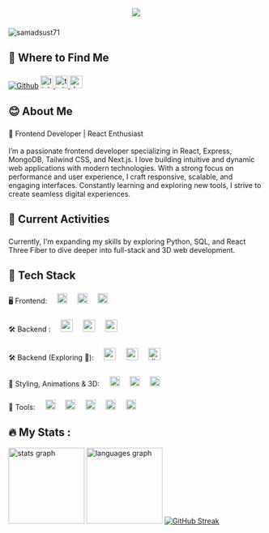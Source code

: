 
<div align="center">
  <img  src="https://i.ibb.co.com/nMPz4Nqh/Abdus-samad-2.png"  />
</div>

###

 <p align="left"> <img src="https://komarev.com/ghpvc/?username=samadsust71&label=Profile%20views&color=0e75b6&style=flat" alt="samadsust71" /> </p>

 ###

<h2 align="left">📲 Where to Find Me</h2>

###
<div align="left">
 <a href="https://github.com/Samadsust71" target="_blank"><img alt="Github" src="https://img.shields.io/badge/GitHub-%2312100E.svg?&style=for-the-badge&logo=Github&logoColor=white" /></a>
  <a href="https://www.linkedin.com/in/abdus-samad-3989b5317" target="_blank">
    <img src="https://img.shields.io/static/v1?message=LinkedIn&logo=linkedin&label=&color=0077B5&logoColor=white&labelColor=&style=for-the-badge" height="25" alt="linkedin logo"  />
  </a>
  <a href="https://x.com/SamadReza71" target="_blank">
    <img src="https://img.shields.io/static/v1?message=Twitter&logo=twitter&label=&color=1DA1F2&logoColor=white&labelColor=&style=for-the-badge" height="25" alt="twitter logo"  />
  </a>
  <a href="https://dev.to/samadsust71" target="_blank">
    <img src="https://img.shields.io/static/v1?message=dev.to&logo=dev.to&label=&color=0A0A0A&logoColor=white&labelColor=&style=for-the-badge" height="25" alt="devto logo"  />
  </a>
</div>

###

<h2 align="left">😊 About Me</h2>

###

<p align="left">🚀 Frontend Developer | React Enthusiast<br><br>I’m a passionate frontend developer specializing in React, Express, MongoDB, Tailwind CSS, and Next.js. I love building intuitive and dynamic web applications with modern technologies. With a strong focus on performance and user experience, I craft responsive, scalable, and engaging interfaces. Constantly learning and exploring new tools, I strive to create seamless digital experiences.</p>

###

<h2 align="left">📌 Current Activities</h1>

###
<p align="left"> Currently, I'm expanding my skills by exploring Python, SQL, and React Three Fiber to dive deeper into full-stack and 3D web development.</p>


<h2 align="left">🚀 Tech Stack</h2>

###


###

<div align="left">
  <span>🖥️ Frontend:</span>
  <img width="12" />
<img src="https://cdn.jsdelivr.net/gh/devicons/devicon/icons/javascript/javascript-plain.svg" height="20" alt="javascript logo"  />
<img width="12" />
<img src="https://cdn.jsdelivr.net/gh/devicons/devicon/icons/react/react-original-wordmark.svg" height="20" alt="react logo"  />
<img width="12" />
<img src="https://skillicons.dev/icons?i=nextjs" height="20" alt="nextjs logo"  />
</div>

###


###

<div align="left">
  <span>🛠️ Backend :</span>
  <img width="12" />
<img src="https://cdn.simpleicons.org/nodedotjs/339933" height="24" alt="nodejs logo"  />
<img width="12" />
<img src="https://skillicons.dev/icons?i=express" height="24" alt="express logo"  />
<img width="12" />
<img src="https://skillicons.dev/icons?i=mongodb" height="24" alt="mongodb logo"  />
</div>

###


###

<div align="left">
   <span>🛠️ Backend (Exploring 🚀):</span>
  <img width="12" />
<img src="https://cdn.jsdelivr.net/gh/devicons/devicon/icons/python/python-original.svg" height="24" alt="python logo"  />
<img width="12" />
<img src="https://skillicons.dev/icons?i=mysql" height="24" alt="mysql logo"  />
<img width="12" />
<img src="https://skillicons.dev/icons?i=django" height="24" alt="django logo"  />
</div>

###


###

<div align="left">
   <span>🎨 Styling, Animations & 3D:</span>
  <img width="12" />
<img src="https://skillicons.dev/icons?i=tailwind" height="20" alt="tailwindcss logo"  />
<img width="12" />
<img src="https://skillicons.dev/icons?i=css" height="20" alt="css3 logo"  />
<img width="12" />
<img src="https://skillicons.dev/icons?i=html" height="20" alt="html5 logo"  />
</div>

###


###

<div align="left">
   <span>🧰 Tools:</span>
  <img width="12" />
<img src="https://cdn.jsdelivr.net/gh/devicons/devicon/icons/git/git-original.svg" height="20" alt="git logo"  />
<img width="12" />
<img src="https://skillicons.dev/icons?i=github" height="20" alt="github logo"  />
<img width="12" />
<img src="https://cdn.jsdelivr.net/gh/devicons/devicon/icons/figma/figma-original.svg" height="20" alt="figma logo"  />
<img width="12" />
<img src="https://cdn.jsdelivr.net/gh/devicons/devicon/icons/canva/canva-original.svg" height="20" alt="canva logo"  />
<img width="12" />
<img src="https://cdn.jsdelivr.net/gh/devicons/devicon/icons/firebase/firebase-plain.svg" height="20" alt="firebase logo"  />
</div>

###



###

<h2 align="left">🔥   My Stats :</h3>
<div align="left"> <img src="https://github-readme-stats.vercel.app/api?username=Samadsust71&hide_title=false&hide_rank=false&show_icons=true&include_all_commits=true&count_private=true&disable_animations=false&theme=dracula&locale=en&hide_border=false&order=1" height="150" alt="stats graph"  />
<img src="https://github-readme-stats.vercel.app/api/top-langs?username=Samadsust71&locale=en&hide_title=false&layout=compact&card_width=320&langs_count=5&theme=dracula&hide_border=false&order=2" height="150" alt="languages graph"  />
<a href="https://git.io/streak-stats"><img src="https://streak-stats.demolab.com?user=Samadsust71&theme=dark&card_height=150" alt="GitHub Streak" /></a>
</div>

###
